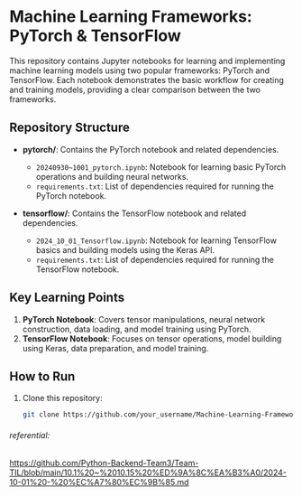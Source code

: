 # Machine Learning Frameworks: PyTorch & TensorFlow

This repository contains Jupyter notebooks for learning and implementing machine learning models using two popular frameworks: PyTorch and TensorFlow. Each notebook demonstrates the basic workflow for creating and training models, providing a clear comparison between the two frameworks.

## Repository Structure
- **pytorch/**: Contains the PyTorch notebook and related dependencies.
  - `20240930~1001_pytorch.ipynb`: Notebook for learning basic PyTorch operations and building neural networks.
  - `requirements.txt`: List of dependencies required for running the PyTorch notebook.

- **tensorflow/**: Contains the TensorFlow notebook and related dependencies.
  - `2024_10_01_Tensorflow.ipynb`: Notebook for learning TensorFlow basics and building models using the Keras API.
  - `requirements.txt`: List of dependencies required for running the TensorFlow notebook.

## Key Learning Points
1. **PyTorch Notebook**: Covers tensor manipulations, neural network construction, data loading, and model training using PyTorch.
2. **TensorFlow Notebook**: Focuses on tensor operations, model building using Keras, data preparation, and model training.

## How to Run
1. Clone this repository:
   ```bash
   git clone https://github.com/your_username/Machine-Learning-Frameworks.git

###### referential:
https://github.com/Python-Backend-Team3/Team-TIL/blob/main/10.1%20~%2010.15%20%ED%9A%8C%EA%B3%A0/2024-10-01%20-%20%EC%A7%80%EC%9B%85.md

